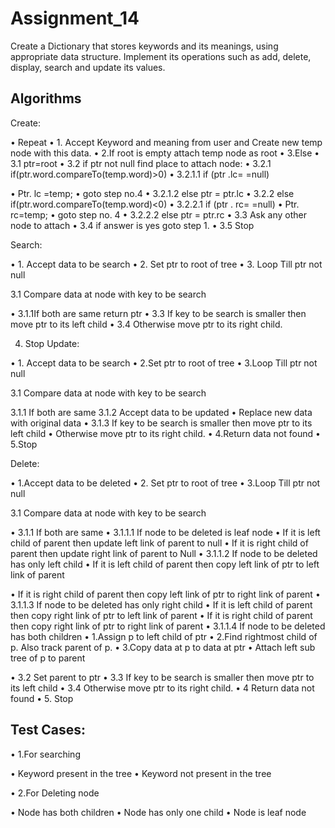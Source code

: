 # Assignment_14
Create a Dictionary that stores keywords and its meanings, using appropriate data structure.
Implement its operations such as add, delete, display, search and update its values.

## Algorithms
Create:

• Repeat
• 1. Accept Keyword and meaning from user and Create new temp node with this
data.
• 2.If root is empty attach temp node as root
• 3.Else
• 3.1 ptr=root
• 3.2 if ptr not null find place to attach node:
• 3.2.1 if(ptr.word.compareTo(temp.word)>0)
• 3.2.1.1 if (ptr .lc= =null)

• Ptr. lc =temp;
• goto step no.4
• 3.2.1.2 else ptr = ptr.lc
• 3.2.2 else if(ptr.word.compareTo(temp.word)<0)
• 3.2.2.1 if (ptr . rc= =null)
• Ptr. rc=temp;
• goto step no. 4
• 3.2.2.2 else ptr = ptr.rc
• 3.3 Ask any other node to attach
• 3.4 if answer is yes goto step 1.
• 3.5 Stop

Search:

• 1. Accept data to be search
• 2. Set ptr to root of tree
• 3. Loop Till ptr not null

3.1 Compare data at node with key to be search

• 3.1.1If both are same return ptr
• 3.3 If key to be search is smaller then move ptr to its left child
• 3.4 Otherwise move ptr to its right child.

4. Stop
Update:

• 1. Accept data to be search
• 2.Set ptr to root of tree
• 3.Loop Till ptr not null

3.1 Compare data at node with key to be search

3.1.1 If both are same
3.1.2 Accept data to be updated
• Replace new data with original data
• 3.1.3 If key to be search is smaller then move ptr to its left child
• Otherwise move ptr to its right child.
• 4.Return data not found
• 5.Stop

Delete:

• 1.Accept data to be deleted
• 2. Set ptr to root of tree
• 3.Loop Till ptr not null

3.1 Compare data at node with key to be search

• 3.1.1 If both are same
• 3.1.1.1 If node to be deleted is leaf node
• If it is left child of parent then update left link of parent to null
• If it is right child of parent then update right link of parent to Null
• 3.1.1.2 If node to be deleted has only left child
• If it is left child of parent then copy left link of ptr to left link of parent

• If it is right child of parent then copy left link of ptr to right link of parent
• 3.1.1.3 If node to be deleted has only right child
• If it is left child of parent then copy right link of ptr to left link of parent
• If it is right child of parent then copy right link of ptr to right link of parent
• 3.1.1.4 If node to be deleted has both children
• 1.Assign p to left child of ptr
• 2.Find rightmost child of p. Also track parent of p.
• 3.Copy data at p to data at ptr
• Attach left sub tree of p to parent

• 3.2 Set parent to ptr
• 3.3 If key to be search is smaller then move ptr to its left child
• 3.4 Otherwise move ptr to its right child.
• 4 Return data not found
• 5. Stop


## Test Cases:

• 1.For searching

• Keyword present in the tree
• Keyword not present in the tree

• 2.For Deleting node

• Node has both children
• Node has only one child
• Node is leaf node
